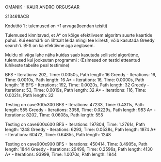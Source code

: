 OMANIK - KAUR ANDRO ORGUSAAR

213461IACB



Kodutöö 1 : tulemused on +1 arvuga(loendan teisiti)

Tulemused kinnitavad, et A* on kõige efektiivsem algoritm suurte kaartide puhul. 
Kui eesmärk on lihtsalt leida mingi tee kiiresti, võib kasutada Greedy search'i.
BFS on ka efektiivne aga aeglasem.

Muidu oli väga lahe näha kuidas saab kasutada selliseid algorütme, tulemused kui jooksutan programmi : 
(Esimesed on testid etteantud lühikeste tabelite peal testimine)


BFS - Iterations: 202, Time: 0.0050s, Path length: 16
Greedy - Iterations: 16, Time: 0.0010s, Path length: 16
A* - Iterations: 16, Time: 0.0000s, Path length: 16
BFS - Iterations: 192, Time: 0.0020s, Path length: 32
Greedy - Iterations: 53, Time: 0.0019s, Path length: 32
A* - Iterations: 116, Time: 0.0021s, Path length: 32

Testing on cave300x300
BFS - Iterations: 47233, Time: 0.4311s, Path length: 555
Greedy - Iterations: 3358, Time: 0.0229s, Path length: 983
A* - Iterations: 8202, Time: 0.0608s, Path length: 555

Testing on cave600x600
BFS - Iterations: 197804, Time: 1.2761s, Path length: 1248
Greedy - Iterations: 6293, Time: 0.0538s, Path length: 1974
A* - Iterations: 60472, Time: 0.6485s, Path length: 1248

Testing on cave900x900
BFS - Iterations: 450414, Time: 3.4905s, Path length: 1844
Greedy - Iterations: 29496, Time: 0.2596s, Path length: 4130
A* - Iterations: 93999, Time: 1.0070s, Path length: 1844
